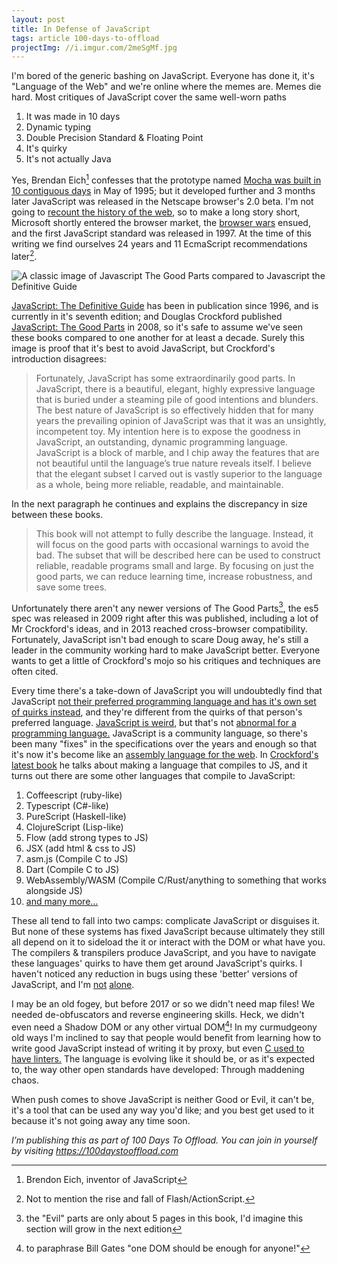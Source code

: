 ```yaml
---
layout: post
title: In Defense of JavaScript
tags: article 100-days-to-offload
projectImg: //i.imgur.com/2meSgMf.jpg
---
```


I'm bored of the generic bashing on JavaScript. Everyone has done it, it's
"Language of the Web" and we're online where the memes are. Memes die hard.
Most critiques of JavaScript cover the same well-worn paths<!--more-->

1. It was made in 10 days
2. Dynamic typing
3. Double Precision Standard & Floating Point
4. It's quirky
5. It's not actually Java

Yes, Brendan Eich[^1] confesses that the prototype named [Mocha was built in 10 contiguous
days][3] in May of 1995; but it developed further and 3 months later JavaScript
was released in the Netscape browser's 2.0 beta. I'm not going to [recount the
history of the web][8], so to make a long story short, Microsoft shortly
entered the browser market, the [browser wars][7] ensued, and the first
JavaScript standard was released in 1997. At the time of this writing we find
ourselves 24 years and 11 EcmaScript recommendations later[^3].

![A classic image of Javascript The Good Parts compared to Javascript the Definitive Guide](//i.imgur.com/2meSgMf.jpg)

[JavaScript: The Definitive Guide][5] has been in publication since 1996, and
is currently in it's seventh edition; and Douglas Crockford published
[JavaScript: The Good Parts][4] in 2008, so it's safe to assume we've seen
these books compared to one another for at least a decade. Surely this image is
proof that it's best to avoid JavaScript, but Crockford's introduction
disagrees:

> Fortunately, JavaScript has some extraordinarily good parts. In JavaScript,
> there is a beautiful, elegant, highly expressive language that is buried
> under a steaming pile of good intentions and blunders. The best nature of
> JavaScript is so effectively hidden that for many years the prevailing
> opinion of JavaScript was that it was an unsightly, incompetent toy. My
> intention here is to expose the goodness in JavaScript, an outstanding,
> dynamic programming language. JavaScript is a block of marble, and I chip
> away the features that are not beautiful until the language’s true nature
> reveals itself.  I believe that the elegant subset I carved out is vastly
> superior to the language as a whole, being more reliable, readable, and
> maintainable.


In the next paragraph he continues and explains the discrepancy in size between these books.


> This book will not attempt to fully describe the language. Instead, it will
> focus on the good parts with occasional warnings to avoid the bad. The subset
> that will be described here can be used to construct reliable, readable
> programs small and large.  By focusing on just the good parts, we can reduce
> learning time, increase robustness, and save some trees.

Unfortunately there aren't any newer versions of The Good Parts[^4], the es5 spec
was released in 2009 right after this was published, including a lot of Mr
Crockford's ideas, and in 2013 reached cross-browser compatibility.
Fortunately, JavaScript isn't bad enough to scare Doug away, he's still a
leader in the community working hard to make JavaScript better.  Everyone wants
to get a little of Crockford's mojo so his critiques and techniques are often
cited.

Every time there's a take-down of JavaScript you will undoubtedly find that
JavaScript [not their preferred programming language and has it's own set of
quirks instead][1], and they're different from the quirks of that person's
preferred language. [JavaScript is weird][2], but that's not [abnormal for a
programming language.][9] JavaScript is a community language, so there's been
many "fixes" in the specifications over the years and enough so that it's now
it's become like an [assembly language for the web][10]. In [Crockford's latest
book][13] he talks about making a language that compiles to JS, and it turns
out there are some other languages that compile to JavaScript:

1. Coffeescript (ruby-like)
2. Typescript (C#-like)
3. PureScript (Haskell-like)
3. ClojureScript (Lisp-like)
4. Flow (add strong types to JS)
5. JSX (add html & css to JS)
6. asm.js (Compile C to JS)
7. Dart (Compile C to JS)
8. WebAssembly/WASM (Compile C/Rust/anything to something that works alongside JS)
9. [and many more&hellip;][6]

These all tend to fall into two camps: complicate JavaScript or disguises it.
But none of these systems has fixed JavaScript because ultimately they still
all depend on it to sideload the it or interact with the DOM or what have you.
The compilers &amp; transpilers produce JavaScript, and you have to navigate
these languages' quirks to have them get around JavaScript's quirks.  I haven't
noticed any reduction in bugs using these 'better' versions of JavaScript, and
I'm [not][11] [alone][12].

I may be an old fogey, but before 2017 or so we didn't need map files! We
needed de-obfuscators and reverse engineering skills. Heck, we didn't even need
a Shadow DOM or any other virtual DOM[^5]! In my curmudgeony old ways I'm
inclined to say that people would benefit from learning how to write good
JavaScript instead of writing it by proxy, but even [C used to have
linters.][14] The language is evolving like it should be, or as it's expected
to, the way other open standards have developed: Through maddening chaos.

When push comes to shove JavaScript is neither Good or Evil, it can't be, it's
a tool that can be used any way you'd like; and you best get used to it because
it's not going away any time soon.


[^1]: Brendon Eich, inventor of JavaScript
[^2]: even some comp-sci majors
[^3]: Not to mention the rise and fall of Flash/ActionScript.
[^4]: the "Evil" parts are only about 5 pages in this book, I'd imagine this section will grow in the next edition
[^5]: to paraphrase Bill Gates "one DOM should be enough for anyone!"


[1]: https://www.destroyallsoftware.com/talks/wat
[2]: https://jsisweird.com/
[3]: https://www.youtube.com/watch?v=GxouWy-ZE80
[4]: https://amzn.to/36dvvzn
[5]: https://amzn.to/3A6In7X
[6]: https://github.com/jashkenas/coffeescript/wiki/List-of-languages-that-compile-to-JS
[7]: https://medium.com/@adamjgordon24/browser-wars-episode-i-the-neutering-of-an-underdog-40e4a500ac41
[8]: https://thehistoryoftheweb.com/timeline/
[9]: https://esolangs.org/wiki/Main_Page
[10]: https://www.hanselman.com/blog/javascript-is-assembly-language-for-the-web-part-2-madness-or-just-insanity
[11]: https://medium.com/javascript-scene/you-might-not-need-typescript-or-static-types-aa7cb670a77b
[12]: https://www.freecodecamp.org/news/stop-bringing-strong-typing-to-javascript-4da0666cba6e/
[13]: https://amzn.to/3qDbNGw
[14]: https://en.wikipedia.org/wiki/Lint_(software)


*I’m publishing this as part of 100 Days To Offload. You can join in yourself by
visiting <https://100daystooffload.com>*

